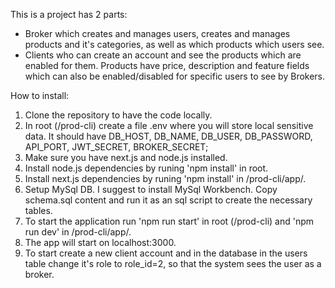 This is a project has 2 parts:
- Broker which creates and manages users, creates and manages products and it's categories, as well as which products which users see.
- Clients who can create an account and see the products which are enabled for them.
Products have price, description and feature fields which can also be enabled/disabled for specific users to see by Brokers.

How to install:
1) Clone the repository to have the code locally.
2) In root (/prod-cli) create a file .env where you will store local sensitive data. It should have DB_HOST, DB_NAME, DB_USER, DB_PASSWORD, API_PORT, JWT_SECRET, BROKER_SECRET;
3) Make sure you have next.js and node.js installed.
4) Install node.js dependencies by runing 'npm install' in root.
5) Install next.js dependencies by runing 'npm install' in /prod-cli/app/.
6) Setup MySql DB. I suggest to install MySql Workbench. Copy schema.sql content and run it as an sql script to create the necessary tables.
7) To start the application run 'npm run start' in root (/prod-cli) and 'npm run dev' in /prod-cli/app/.
8) The app will start on localhost:3000.
9) To start create a new client account and in the database in the users table change it's role to role_id=2, so that the system sees the user as a broker.
